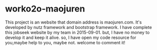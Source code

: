 # worko2o-maojuren
This project is an website that domain address is maojuren.com.
It's developed by nutz framework and bootstrap framework.
I have complete this jobseek website by my team in 2015-09-01.
but, I have no money to develop it and keep it alive.
so, I have open my code resource for you,maybe help to you, maybe not.
welcome to comment it!
